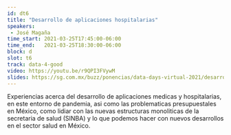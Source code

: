 ```yaml
---
id: dt6
title: "Desarrollo de aplicaciones hospitalarias"
speakers:
 - José Magaña
time_start: 2021-03-25T17:45:00-06:00
time_end:   2021-03-25T18:30:00-06:00
block: d
slot: t6
track: data-4-good
video: https://youtu.be/r9QPI3FVywM
slides: https://sg.com.mx/buzz/ponencias/data-days-virtual-2021/desarrollo-de-aplicaciones-hospitalarias
---
```


Experiencias acerca del desarrollo de aplicaciones medicas y hospitalarias, en este entorno de pandemia, asi como las problematicas presupuestales en México, como lidiar con las nuevas estructuras monoliticas de la secretaria de salud (SINBA) y lo que podemos hacer con nuevos desarrollos en el sector salud en México.